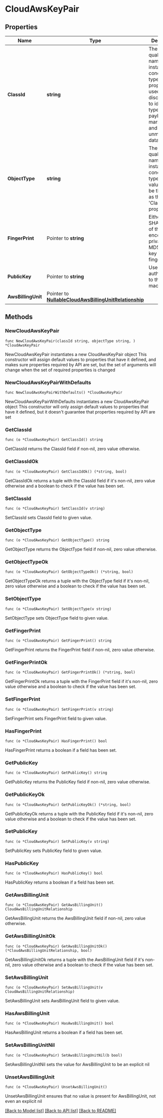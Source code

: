 # CloudAwsKeyPair

## Properties

Name | Type | Description | Notes
------------ | ------------- | ------------- | -------------
**ClassId** | **string** | The fully-qualified name of the instantiated, concrete type. This property is used as a discriminator to identify the type of the payload when marshaling and unmarshaling data. | [default to "cloud.AwsKeyPair"]
**ObjectType** | **string** | The fully-qualified name of the instantiated, concrete type. The value should be the same as the &#39;ClassId&#39; property. | [default to "cloud.AwsKeyPair"]
**FingerPrint** | Pointer to **string** | Either the SHA-1 digest of the DER encoded private key or  MD5 public key fingerprint. | [optional] [readonly] 
**PublicKey** | Pointer to **string** | Used in authenticating to the virtual machine . | [optional] [readonly] 
**AwsBillingUnit** | Pointer to [**NullableCloudAwsBillingUnitRelationship**](CloudAwsBillingUnitRelationship.md) |  | [optional] 

## Methods

### NewCloudAwsKeyPair

`func NewCloudAwsKeyPair(classId string, objectType string, ) *CloudAwsKeyPair`

NewCloudAwsKeyPair instantiates a new CloudAwsKeyPair object
This constructor will assign default values to properties that have it defined,
and makes sure properties required by API are set, but the set of arguments
will change when the set of required properties is changed

### NewCloudAwsKeyPairWithDefaults

`func NewCloudAwsKeyPairWithDefaults() *CloudAwsKeyPair`

NewCloudAwsKeyPairWithDefaults instantiates a new CloudAwsKeyPair object
This constructor will only assign default values to properties that have it defined,
but it doesn't guarantee that properties required by API are set

### GetClassId

`func (o *CloudAwsKeyPair) GetClassId() string`

GetClassId returns the ClassId field if non-nil, zero value otherwise.

### GetClassIdOk

`func (o *CloudAwsKeyPair) GetClassIdOk() (*string, bool)`

GetClassIdOk returns a tuple with the ClassId field if it's non-nil, zero value otherwise
and a boolean to check if the value has been set.

### SetClassId

`func (o *CloudAwsKeyPair) SetClassId(v string)`

SetClassId sets ClassId field to given value.


### GetObjectType

`func (o *CloudAwsKeyPair) GetObjectType() string`

GetObjectType returns the ObjectType field if non-nil, zero value otherwise.

### GetObjectTypeOk

`func (o *CloudAwsKeyPair) GetObjectTypeOk() (*string, bool)`

GetObjectTypeOk returns a tuple with the ObjectType field if it's non-nil, zero value otherwise
and a boolean to check if the value has been set.

### SetObjectType

`func (o *CloudAwsKeyPair) SetObjectType(v string)`

SetObjectType sets ObjectType field to given value.


### GetFingerPrint

`func (o *CloudAwsKeyPair) GetFingerPrint() string`

GetFingerPrint returns the FingerPrint field if non-nil, zero value otherwise.

### GetFingerPrintOk

`func (o *CloudAwsKeyPair) GetFingerPrintOk() (*string, bool)`

GetFingerPrintOk returns a tuple with the FingerPrint field if it's non-nil, zero value otherwise
and a boolean to check if the value has been set.

### SetFingerPrint

`func (o *CloudAwsKeyPair) SetFingerPrint(v string)`

SetFingerPrint sets FingerPrint field to given value.

### HasFingerPrint

`func (o *CloudAwsKeyPair) HasFingerPrint() bool`

HasFingerPrint returns a boolean if a field has been set.

### GetPublicKey

`func (o *CloudAwsKeyPair) GetPublicKey() string`

GetPublicKey returns the PublicKey field if non-nil, zero value otherwise.

### GetPublicKeyOk

`func (o *CloudAwsKeyPair) GetPublicKeyOk() (*string, bool)`

GetPublicKeyOk returns a tuple with the PublicKey field if it's non-nil, zero value otherwise
and a boolean to check if the value has been set.

### SetPublicKey

`func (o *CloudAwsKeyPair) SetPublicKey(v string)`

SetPublicKey sets PublicKey field to given value.

### HasPublicKey

`func (o *CloudAwsKeyPair) HasPublicKey() bool`

HasPublicKey returns a boolean if a field has been set.

### GetAwsBillingUnit

`func (o *CloudAwsKeyPair) GetAwsBillingUnit() CloudAwsBillingUnitRelationship`

GetAwsBillingUnit returns the AwsBillingUnit field if non-nil, zero value otherwise.

### GetAwsBillingUnitOk

`func (o *CloudAwsKeyPair) GetAwsBillingUnitOk() (*CloudAwsBillingUnitRelationship, bool)`

GetAwsBillingUnitOk returns a tuple with the AwsBillingUnit field if it's non-nil, zero value otherwise
and a boolean to check if the value has been set.

### SetAwsBillingUnit

`func (o *CloudAwsKeyPair) SetAwsBillingUnit(v CloudAwsBillingUnitRelationship)`

SetAwsBillingUnit sets AwsBillingUnit field to given value.

### HasAwsBillingUnit

`func (o *CloudAwsKeyPair) HasAwsBillingUnit() bool`

HasAwsBillingUnit returns a boolean if a field has been set.

### SetAwsBillingUnitNil

`func (o *CloudAwsKeyPair) SetAwsBillingUnitNil(b bool)`

 SetAwsBillingUnitNil sets the value for AwsBillingUnit to be an explicit nil

### UnsetAwsBillingUnit
`func (o *CloudAwsKeyPair) UnsetAwsBillingUnit()`

UnsetAwsBillingUnit ensures that no value is present for AwsBillingUnit, not even an explicit nil

[[Back to Model list]](../README.md#documentation-for-models) [[Back to API list]](../README.md#documentation-for-api-endpoints) [[Back to README]](../README.md)


